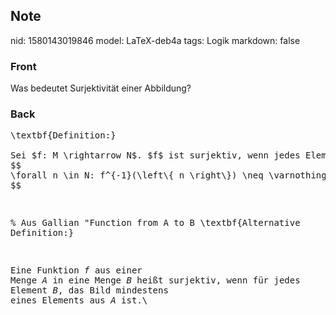 ## Note
nid: 1580143019846
model: LaTeX-deb4a
tags: Logik
markdown: false

### Front
Was bedeutet Surjektivität einer Abbildung?

### Back
<pre>\textbf{Definition:}

Sei $f: M \rightarrow N$. $f$ ist surjektiv, wenn jedes Element von $N$ ein Urbild hat, d. h. für jedes $n \in N$ gibt es mindestens ein $m \in M$ mit $f(m)=n .$ Formal,
$$
\forall n \in N: f^{-1}(\left\{ n \right\}) \neq \varnothing.
$$</pre><pre>
% Aus Gallian "Function from A to B
\textbf{Alternative Definition:}

Eine Funktion $f$ aus einer Menge $A$ in eine Menge $B$ heißt surjektiv, wenn für jedes Element $B$, das Bild mindestens eines Elements aus $A$ ist.\\

</pre>
